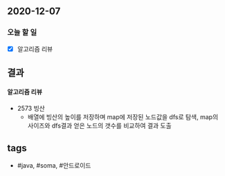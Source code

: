## 2020-12-07

### 오늘 할 일
  - [x] 알고리즘 리뷰
  


## 결과

#### 알고리즘 리뷰

* 2573 빙산
	- 배열에 빙산의 높이를 저장하며 map에 저장된 노드값을 dfs로 탐색, map의 사이즈와 dfs결과 얻은 노드의 갯수를 비교하여 결과 도출



## tags
-  \#java, \#soma, \#안드로이드


